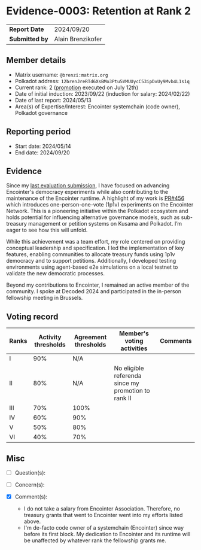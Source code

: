 # Evidence-0003: Retention at Rank 2

|                 |                   |
| --------------- |-------------------|
| **Report Date** | 2024/09/20      |
| **Submitted by**| Alain Brenzikofer |


## Member details

- Matrix username: `@brenzi:matrix.org`
- Polkadot address: `12brenJreRTd6XsBMo3Ptu5VMUUycC53ipDxUy9Mvb4L1s1q`
- Current rank: 2 ([promotion](https://collectives.subsquare.io/fellowship/referenda/139) executed on July 12th)
- Date of initial induction: 2023/09/22 (induction for salary: 2024/02/22)
- Date of last report: 2024/05/13
- Area(s) of Expertise/Interest: Encointer systemchain (code owner), Polkadot governance


## Reporting period

- Start date: 2024/05/14
- End date: 2024/09/20


## Evidence

Since my [last evaluation submission](./0002-2024-05-evidence.md), I have focused on advancing Encointer's democracy 
experiments while also contributing to the maintenance of the Encointer runtime. A highlight of my work is [PR#456](https://github.com/polkadot-fellows/runtimes/pull/456) 
which introduces one-person-one-vote (1p1v) experiments on the Encointer Network. This is a pioneering initiative 
within the Polkadot ecosystem and holds potential for influencing alternative governance models, such as sub-treasury 
management or petition systems on Kusama and Polkadot. I’m eager to see how this will unfold.

While this achievement was a team effort, my role centered on providing conceptual leadership and specification. 
I led the implementation of key features, enabling communities to allocate treasury funds using 1p1v democracy and 
to support petitions. Additionally, I developed testing environments using agent-based e2e simulations on a local testnet 
to validate the new democratic processes.

Beyond my contributions to Encointer, I remained an active member of the community. I spoke at Decoded 2024 and 
participated in the in-person fellowship meeting in Brussels.

## Voting record

|  Ranks | Activity thresholds | Agreement thresholds | Member's voting activities                                | Comments |
|---|---|---|-----------------------------------------------------------|---|
|I  |90%   |N/A   |  |  |
|II |80%   |N/A   | No eligible referenda since my promotion to rank II       |  |
|III|70%   |100%  |                                                           |  |
|IV |60%   |90%   |                                                           |  |
|V  |50%   |80%   |                                                           |  |
|VI |40%   |70%   |                                                           |  |

## Misc

- [ ] Question(s): 

- [ ] Concern(s): 

- [X] Comment(s):
  - I do not take a salary from Encointer Association. Therefore, no treasury grants that went to Encointer went into my efforts listed above. 
  - I'm de-facto code owner of a systemchain (Encointer) since way before its first block. My dedication to Encointer and its runtime will be unaffected by whatever rank the fellowship grants me.


